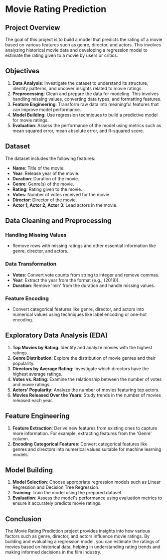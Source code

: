 # Movie Rating Prediction

## Project Overview

The goal of this project is to build a model that predicts the rating of a movie based on various features such as genre, director, and actors. This involves analyzing historical movie data and developing a regression model to estimate the rating given to a movie by users or critics.

## Objectives

1. **Data Analysis**: Investigate the dataset to understand its structure, identify patterns, and uncover insights related to movie ratings.
2. **Preprocessing**: Clean and prepare the data for modeling. This involves handling missing values, converting data types, and formatting features.
3. **Feature Engineering**: Transform raw data into meaningful features that can improve model performance.
4. **Model Building**: Use regression techniques to build a predictive model for movie ratings.
5. **Evaluation**: Assess the performance of the model using metrics such as mean squared error, mean absolute error, and R-squared score.

## Dataset

The dataset includes the following features:

- **Name**: Title of the movie.
- **Year**: Release year of the movie.
- **Duration**: Duration of the movie.
- **Genre**: Genre(s) of the movie.
- **Rating**: Rating given to the movie.
- **Votes**: Number of votes received for the movie.
- **Director**: Director of the movie.
- **Actor 1, Actor 2, Actor 3**: Lead actors in the movie.

## Data Cleaning and Preprocessing

### Handling Missing Values

- Remove rows with missing ratings and other essential information like genre, director, and actors.

### Data Transformation

- **Votes**: Convert vote counts from string to integer and remove commas.
- **Year**: Extract the year from the format (e.g., (2019)).
- **Duration**: Remove 'min' from the duration and handle missing values.

### Feature Encoding

- Convert categorical features like genre, director, and actors into numerical values using techniques like label encoding or one-hot encoding.

## Exploratory Data Analysis (EDA)

1. **Top Movies by Rating**: Identify and analyze movies with the highest ratings.
2. **Genre Distribution**: Explore the distribution of movie genres and their popularity.
3. **Directors by Average Rating**: Investigate which directors have the highest average ratings.
4. **Votes vs. Rating**: Examine the relationship between the number of votes and movie ratings.
5. **Actors' Popularity**: Analyze the number of movies featuring top actors.
6. **Movies Released Over the Years**: Study trends in the number of movies released each year.

## Feature Engineering

1. **Feature Extraction**: Derive new features from existing ones to capture more information. For example, extracting features from the 'Genre' column.
2. **Encoding Categorical Features**: Convert categorical features like genres and directors into numerical values suitable for machine learning models.

## Model Building

1. **Model Selection**: Choose appropriate regression models such as Linear Regression and Decision Tree Regression.
2. **Training**: Train the model using the prepared dataset.
3. **Evaluation**: Assess the model's performance using evaluation metrics to ensure it accurately predicts movie ratings.

## Conclusion

The Movie Rating Prediction project provides insights into how various factors such as genre, director, and actors influence movie ratings. By building and evaluating a regression model, you can estimate the ratings of movies based on historical data, helping in understanding rating trends and making informed decisions in the film industry.

 
